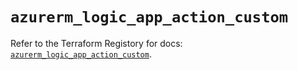# `azurerm_logic_app_action_custom`

Refer to the Terraform Registory for docs: [`azurerm_logic_app_action_custom`](https://registry.terraform.io/providers/hashicorp/azurerm/3.81.0/docs/resources/logic_app_action_custom).
